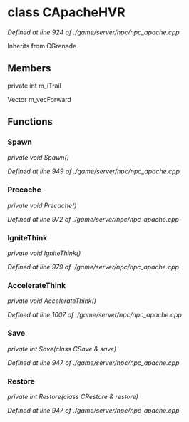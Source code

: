 # class CApacheHVR

*Defined at line 924 of ./game/server/npc/npc_apache.cpp*

Inherits from CGrenade



## Members

private int m_iTrail

Vector m_vecForward



## Functions

### Spawn

*private void Spawn()*

*Defined at line 949 of ./game/server/npc/npc_apache.cpp*

### Precache

*private void Precache()*

*Defined at line 972 of ./game/server/npc/npc_apache.cpp*

### IgniteThink

*private void IgniteThink()*

*Defined at line 979 of ./game/server/npc/npc_apache.cpp*

### AccelerateThink

*private void AccelerateThink()*

*Defined at line 1007 of ./game/server/npc/npc_apache.cpp*

### Save

*private int Save(class CSave & save)*

*Defined at line 947 of ./game/server/npc/npc_apache.cpp*

### Restore

*private int Restore(class CRestore & restore)*

*Defined at line 947 of ./game/server/npc/npc_apache.cpp*



